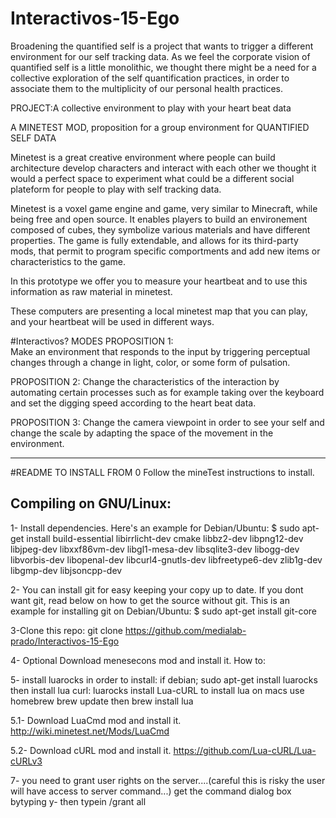 # Interactivos-15-Ego


Broadening the quantified self is a project that wants to trigger a different environment for our self tracking data. 
As we feel the corporate vision of quantified self is a little monolithic, we thought there might be a need for a collective exploration of the self quantification practices, in order to associate them to the multiplicity of our personal health practices. 

PROJECT:A collective environment to play with your heart beat data

A MINETEST MOD, proposition for a group environment for QUANTIFIED SELF DATA

Minetest is a great creative environment where people can build architecture develop characters and interact with each other we thought it would a perfect space to experiment what could be a different social plateform for people to play with self tracking data.

Minetest is a voxel game engine and game, very similar to Minecraft, while being free and open source. It enables players to build an environement composed of cubes, they symbolize various materials and have different properties. The game is fully extendable, and allows for its third-party mods, that permit to program specific comportments and add new items or characteristics to the game.



In this prototype we offer you to measure your heartbeat and to use this information as raw material in minetest.

These computers are presenting a local minetest map that you can play, and your heartbeat will be used in different ways.


#Interactivos? MODES
PROPOSITION 1:  
Make an environment that responds to the input by triggering perceptual changes through a change in light, color, or some form of pulsation.

PROPOSITION 2:
Change the characteristics of the interaction by automating certain processes such as for example taking over the keyboard and set the digging speed according to the heart beat data.

PROPOSITION 3:
Change the camera viewpoint in order to see your self and change the scale by adapting the space of the movement in the environment.

-------------

#README TO INSTALL FROM 0
Follow the mineTest instructions to install.

Compiling on GNU/Linux:
-----------------------

1- Install dependencies. Here's an example for Debian/Ubuntu:
$ sudo apt-get install build-essential libirrlicht-dev cmake libbz2-dev libpng12-dev libjpeg-dev libxxf86vm-dev libgl1-mesa-dev libsqlite3-dev libogg-dev libvorbis-dev libopenal-dev libcurl4-gnutls-dev libfreetype6-dev zlib1g-dev libgmp-dev libjsoncpp-dev

2- You can install git for easy keeping your copy up to date.
If you dont want git, read below on how to get the source without git.
This is an example for installing git on Debian/Ubuntu:
$ sudo apt-get install git-core

3-Clone this repo:
git clone https://github.com/medialab-prado/Interactivos-15-Ego

4- Optional Download menesecons mod and install it.
How to:

5- install luarocks in order to install: if debian; sudo apt-get install luarocks
then install lua curl: luarocks install Lua-cURL
to install lua on macs use homebrew brew update then brew install lua

5.1- Download LuaCmd mod and install it.
http://wiki.minetest.net/Mods/LuaCmd

5.2- Download cURL mod and install it.
https://github.com/Lua-cURL/Lua-cURLv3

7- you need to grant user rights on the server....(careful this is risky the user will have access to server command...) get the command dialog box bytyping y- then typein /grant <player> all 
